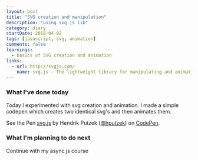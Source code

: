 ```yaml
---
layout: post
title: "SVG creation and manipulation"
description: "using svg.js lib"
category: diary
startDate: 2018-04-02
tags: [javascript, svg, animation]
comments: false
learnings: 
  - basics of SVG creation and animation
links:
  - url: http://svgjs.com/
    name: svg.js - The lightweight library for manipulating and animating SVG.
---
```


### What I've done today

Today I experimented with svg creation and animation.
I made a simple codepen which creates two identical svg's and then animates them.

<p data-height="265" data-theme-id="light" data-slug-hash="xjGymP" data-default-tab="js,result" data-user="hputzek" data-embed-version="2" data-pen-title="svg.js" class="codepen">See the Pen <a href="https://codepen.io/hputzek/pen/xjGymP/">svg.js</a> by Hendrik Putzek (<a href="https://codepen.io/hputzek">@hputzek</a>) on <a href="https://codepen.io">CodePen</a>.</p>
<script async src="https://static.codepen.io/assets/embed/ei.js"></script>

### What I'm planning to do next

Continue with my async js course